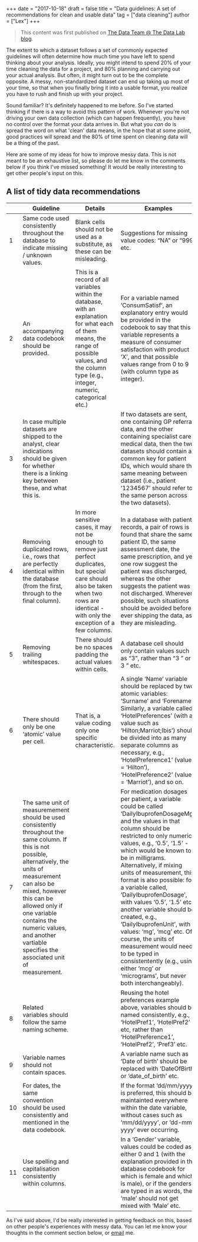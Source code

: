 +++
date = "2017-10-18"
draft = false
title = "Data guidelines: A set of recommendations for clean and usable data"
tag = ["data cleaning"]
author = ["Lex"]
+++

> This content was first published on [The Data Team @ The Data Lab blog](https://thedatateam.silvrback.com/data-guidelines).

The extent to which a dataset follows a set of commonly expected guidelines will often determine how much time you have left to spend thinking about your analysis. Ideally, you might intend to spend 20% of your time cleaning the data for a project, and 80% planning and carrying out your actual analysis. But often, it might turn out to be the complete opposite. A messy, non-standardized dataset can end up taking up most of your time, so that when you finally bring it into a usable format, you realize you have to rush and finish up with your project. 

Sound familiar? It's definitely happened to me before. So I've started thinking if there is a way to avoid this pattern of work. Whenever you're not driving your own data collection (which can happen frequently), you have no control over the format your data arrives in. But what you _can_ do is spread the word on what 'clean' data means, in the hope that at some point, good practices will spread and the 80% of time spent on cleaning data will be a thing of the past. 

Here are some of my ideas for how to improve messy data. This is not meant to be an exhaustive list, so please do let me know in the comments below if you think I've missed something! It would be really interesting to get other people's input on this. 

## A list of tidy data recommendations

|  | Guideline 	| Details 	| Examples 	|
|----	|------------------------------------------------------------------------------------------------------------------------------------------------------------------------------------------------------------------------------------------------------------------------------------------------------------------------------	|------------------------------------------------------------------------------------------------------------------------------------------------------------------------------------------------------	|--------------------------------------------------------------------------------------------------------------------------------------------------------------------------------------------------------------------------------------------------------------------------------------------------------------------------------------------------------------------------------------------------------------------------------------------------------------------------------------------------------------------------------------------------------------------------------------------------------------------------------------------------------	|
| 1 	| Same code used consistently throughout the database to indicate missing / unknown values. 	| Blank cells should not be used as a substitute, as these can be misleading. 	| Suggestions for missing value codes: “NA” or “999” etc.  	|
| 2 	| An accompanying data codebook should be provided. 	| This is a record of all variables within the database, with an explanation for what each of them means, the range of possible values, and the column type (e.g., integer, numeric, categorical etc.) 	| For a variable named ‘ConsumSatisf’, an explanatory entry would be provided in the codebook to say that this variable represents a measure of consumer satisfaction with product ‘X’, and that possible values range from 0 to 9 (with column type as integer).  	|
| 3 	| In case multiple datasets are shipped to the analyst, clear indications should be given for whether there is a linking key between these, and what this is. 	|  	| If two datasets are sent, one containing GP referral data, and the other containing specialist care medical data, then the two datasets should contain a common key for patient IDs, which would share the same meaning between dataset (i.e., patient ‘1234567’ should refer to the same person across the two datasets). 	|
| 4 	| Removing duplicated rows, i.e., rows that are perfectly identical within the database (from the first, through to the final column). 	| In more sensitive cases, it may not be enough to remove just perfect duplicates, but special care should also be taken when two rows are identical - with only the exception of a few columns.  	| In a database with patient records, a pair of rows is found that share the same patient ID, the same assessment date, the same prescription, and yet one row suggest the patient was discharged, whereas the other suggests the patient was not discharged. Wherever possible, such situations should be avoided before ever shipping the data, as they are misleading. 	|
| 5 	| Removing trailing whitespaces. 	| There should be no spaces padding the actual values within cells. 	| A database cell should only contain values such as “3”, rather than  “3 ” or “  3 ” etc. 	|
| 6 	| There should only be one ‘atomic’ value per cell. 	| That is, a value coding only one specific characteristic. 	| A single ‘Name’ variable should be replaced by two atomic variables: ‘Surname’ and ‘Forename’. Similarly, a variable called ‘HotelPreferences’ (with a value such as ‘Hilton;Marriot;Ibis’) should be divided into as many separate columns as necessary, e.g., ‘HotelPreference1’ (value = ‘Hilton’), ‘HotelPreference2’ (value = ‘Marriot’), and so on. 	|
| 7 	| The same unit of measuremement should be used consistently throughout the same column. If this is not possible, alternatively, the units of measurement can also be mixed, however this can be allowed only if one variable contains the numeric values, and another vartiable specifies the associated unit of measurement. 	|  	| For medication dosages per patient, a variable could be called ‘DailyIbuprofenDosageMg’, and the values in that column should be restricted to only numeric values, e.g., ‘0.5’, ‘1.5’ - which would be known to be in milligrams. Alternatively, if mixing units of measurement, this format is also possible: for a variable called, ‘DailyIbuprofenDosage’, with values ‘0.5’, ‘1.5’ etc, another variable should be created, e.g., ‘DailyIbuprofenUnit’, with values: ‘mg’, ‘mcg’ etc. Of course, the units of measurement would need to be typed in consistentently (e.g., using either ‘mcg’ or ‘micrograms’, but never both interchangeably).   	|
| 8 	| Related variables should follow the same naming scheme. 	|  	| Reusing the hotel preferences example above, variables should be named consistently, e.g., ‘HotelPref1’, ‘HotelPref2’ etc, rather than ‘HotelPreference1’, ‘HotelPref2’, ‘Pref3’ etc. 	|
| 9 	| Variable names should not contain spaces. 	|  	| A variable name such as ‘Date of birth’ should be replaced with ‘DateOfBirth’ or ‘date_of_birth’ etc. 	|
| 10 	| For dates, the same convention should be used consistently and mentioned in the data codebook. 	|  	| If the format ‘dd/mm/yyyy’ is preferred, this should be maintainted everywhere within the date variable, without cases such as ‘mm/dd/yyyy’, or ‘dd-mm-yyyy’ ever occurring. 	|
| 11 	| Use spelling and capitalisation consistently within columns. 	|  	| In a ‘Gender’ variable, values could be coded as either 0 and 1 (with the explanation provided in the database codebook for which is female and which is male), or if the genders are typed in as words, then ‘male’ should not get mixed with ‘Male’ etc.  	|

As I've said above, I'd be really interested in getting feedback on this, based on other people's experiences with messy data. You can let me know your thoughts in the comment section below, or [email](mailto:info@datapowered.io) me. 


